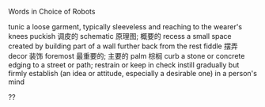 Words in Choice of Robots

tunic           a loose garment, typically sleeveless and reaching to the wearer's knees
puckish         调皮的
schematic       原理图; 概要的
recess          a small space created by building part of a wall further back from the rest
fiddle          摆弄
decor           装饰
foremost        最重要的; 主要的
palm            棕榈
curb            a stone or concrete edging to a street or path; 
				restrain or keep in check
instill         gradually but firmly establish (an idea or attitude, especially a desirable one) in a person's mind



??